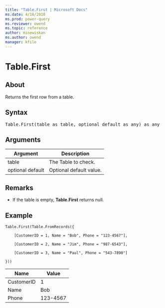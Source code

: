 ```yaml
---
title: "Table.First | Microsoft Docs"
ms.date: 4/16/2018
ms.prod: power-query
ms.reviewer: owend
ms.topic: reference
author: minewiskan
ms.author: owend
manager: kfile
---
```

# Table.First

  
## About  
Returns the first row from a table.  
  
## Syntax

<pre>
Table.First(table as table, optional default as any) as any  
</pre>
  
## Arguments  
  
|Argument|Description|  
|------------|---------------|  
|table|The Table to check.|  
|optional default|Optional default value.|  
  
## <a name="__toc360789480"></a>Remarks  
  
-   If the table is empty, **Table.First** returns null.  
  
## Example  
  
```powerquery-m
Table.First(Table.FromRecords({  
  
    [CustomerID = 1, Name = "Bob", Phone = "123-4567"],  
  
    [CustomerID = 2, Name = "Jim", Phone = "987-6543"],  
  
    [CustomerID = 3, Name = "Paul", Phone = "543-7890"]  
  
}))  
```  
  
|Name|Value|  
|--------|---------|  
|CustomerID|1|  
|Name|Bob|  
|Phone|123-4567|  
  
